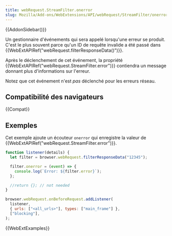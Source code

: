 ```yaml
---
title: webRequest.StreamFilter.onerror
slug: Mozilla/Add-ons/WebExtensions/API/webRequest/StreamFilter/onerror
---
```


{{AddonSidebar()}}

Un gestionnaire d'événements qui sera appelé lorsqu'une erreur se produit. C'est le plus souvent parce qu'un ID de requête invalide a été passé dans {{WebExtAPIRef("webRequest.filterResponseData()")}}.

Après le déclenchement de cet événement, la propriété {{WebExtAPIRef("webRequest.StreamFilter.error")}} contiendra un message donnant plus d'informations sur l'erreur.

Notez que cet événement n'est _pas_ déclenché pour les erreurs réseau.

## Compatibilité des navigateurs

{{Compat}}

## Exemples

Cet exemple ajoute un écouteur `onerror` qui enregistre la valeur de {{WebExtAPIRef("webRequest.StreamFilter.error")}}.

```js
function listener(details) {
  let filter = browser.webRequest.filterResponseData("12345");

  filter.onerror = (event) => {
    console.log(`Error: ${filter.error}`);
  };

  //return {}; // not needed
}

browser.webRequest.onBeforeRequest.addListener(
  listener,
  { urls: ["<all_urls>"], types: ["main_frame"] },
  ["blocking"],
);
```

{{WebExtExamples}}
